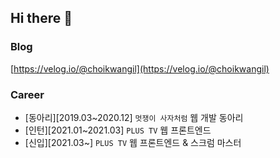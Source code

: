 ## Hi there 👋

### Blog
[https://velog.io/@choikwangil](https://velog.io/@choikwangil)

### Career
- [동아리][2019.03~2020.12] `멋쟁이 사자처럼` 웹 개발 동아리
- [인턴][2021.01~2021.03] `PLUS TV` 웹 프론트엔드
- [신입][2021.03~] `PLUS TV` 웹 프론트엔드 & 스크럼 마스터
